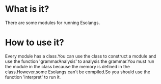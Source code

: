# What is it?
There are some modules for running Esolangs.
# How to use it?
Every module has a class.You can use the class to construct a module and use the function 'grammarAnalysis' to analysis the grammar.You must run the module in the class because the memory is defined in the class.However,some Esolangs can't be compiled.So you should use the function 'interpret' to run it.
